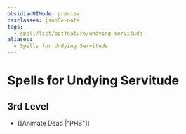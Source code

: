 ```yaml
---
obsidianUIMode: preview
cssclasses: json5e-note
tags:
  - spell/list/optfeature/undying-servitude
aliases:
  - Spells for Undying Servitude
---
```

# Spells for Undying Servitude

## 3rd Level

- [[Animate Dead \|"PHB"]]
